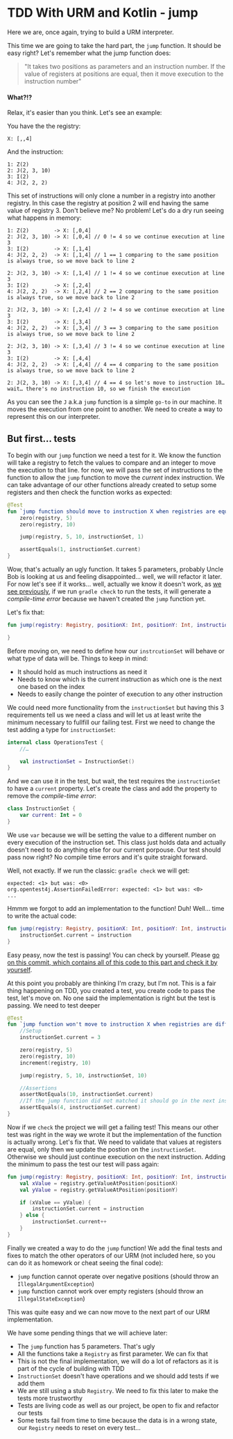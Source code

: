 # TDD With URM and Kotlin - jump

Here we are, once again, trying to build a URM interpreter.

This time we are going to take the hard part, the `jump` function. It should be easy right? Let's remember what the jump function does:

> "It takes two positions as parameters and an instruction number. If the value of registers at positions are equal, then it move execution to the instruction number"

#### What?!?

Relax, it's easier than you think. Let's see an example:

You have the the registry:

```none
X: [,,4]
```

And the instruction:

```none
1: Z(2)
2: J(2, 3, 10)
3: I(2)
4: J(2, 2, 2)
```

This set of instructions will only clone a number in a registry into another registry. In this case the registry at position 2 will end having the same value of registry 3. Don't believe me? No problem! Let's do a dry run seeing what happens in memory:

```none
1: Z(2)        -> X: [,0,4]
2: J(2, 3, 10) -> X: [,0,4] // 0 != 4 so we continue execution at line 3
3: I(2)        -> X: [,1,4]
4: J(2, 2, 2)  -> X: [,1,4] // 1 == 1 comparing to the same position is always true, so we move back to line 2

2: J(2, 3, 10) -> X: [,1,4] // 1 != 4 so we continue execution at line 3
3: I(2)        -> X: [,2,4]
4: J(2, 2, 2)  -> X: [,2,4] // 2 == 2 comparing to the same position is always true, so we move back to line 2

2: J(2, 3, 10) -> X: [,2,4] // 2 != 4 so we continue execution at line 3
3: I(2)        -> X: [,3,4]
4: J(2, 2, 2)  -> X: [,3,4] // 3 == 3 comparing to the same position is always true, so we move back to line 2

2: J(2, 3, 10) -> X: [,3,4] // 3 != 4 so we continue execution at line 3
3: I(2)        -> X: [,4,4]
4: J(2, 2, 2)  -> X: [,4,4] // 4 == 4 comparing to the same position is always true, so we move back to line 2

2: J(2, 3, 10) -> X: [,3,4] // 4 == 4 so let's move to instruction 10… wait… there's no instruction 10, so we finish the execution
```

As you can see the `J` a.k.a `jump` function is a simple `go-to` in our machine. It moves the execution from one point to another. We need to create a way to represent this on our interpreter.

## But first… tests

To begin with our `jump` function we need a test for it. We know the function will take a registry to fetch the values to compare and an integer to move the execution to that line. for now, we will pass the set of instructions to the function to allow the `jump` function to move the _current_ index instruction.
We can take advantage of our other functions already created to setup some registers and then check the function works as expected:

```kotlin
@Test
fun `jump function should move to instruction X when registries are equal`() {
    zero(registry, 5)
    zero(registry, 10)

    jump(registry, 5, 10, instructionSet, 1)

    assertEquals(1, instructionSet.current)
}
```

Wow, that's actually an ugly function. It takes 5 parameters, probably Uncle Bob is looking at us and feeling disappointed… well, we will refactor it later. For now let's see if it works… well, actually we know it doesn't work, as [we see previously](https://dev.to/sierisimo/tdd-with-urm-and-kotlin-1dj7), if we run `gradle check` to run the tests, it will generate a _compile-time error_ because we haven't created the `jump` function yet.

Let's fix that:

```kotlin
fun jump(registry: Registry, positionX: Int, positionY: Int, instructionSet: ?, instruction: Int) {

}
```

Before moving on, we need to define how our `instrcutionSet` will behave or what type of data will be. Things to keep in mind:

- It should hold as much instructions as need it
- Needs to know which is the current instruction as which one is the next one based on the index
- Needs to easily change the pointer of execution to any other instruction

We could need more functionality from the `instructionSet` but having this 3 requirements tell us we need a class and will let us at least write the minimum necessary to fullfill our failing test. First we need to change the test adding a type for `instructionSet`:

```kotlin
internal class OperationsTest {
    //…

    val instructionSet = InstructionSet()
}
```

And we can use it in the test, but wait, the test requires the `instructionSet` to have a `current` property. Let's create the class and add the property to remove the _compile-time error_:

```kotlin
class InstructionSet {
    var current: Int = 0
}
```

We use `var` because we will be setting the value to a different number on every execution of the instruction set. This class just holds data and actually doesn't need to do anything else for our current porpouse. Our test should pass now right? No compile time errors and it's quite straight forward.

Well, not exactly. If we run the classic: `gradle check` we will get:

```none
expected: <1> but was: <0>
org.opentest4j.AssertionFailedError: expected: <1> but was: <0>
...
```

Hmmm we forgot to add an implementation to the function! Duh! Well… time to write the actual code:

```kotlin
fun jump(registry: Registry, positionX: Int, positionY: Int, instructionSet: InstructionSet, instruction: Int) {
    instructionSet.current = instruction
}
```

Easy peasy, now the test is passing! You can check by yourself. Please [go on this commit, which contains all of this code to this part and check it by yourself](https://github.com/sierisimo/publications/commit/929e3bb3dfff455fed5dccb51a2f716e5e43ebeb).

At this point you probably are thinking I'm crazy, but I'm not. This is a fair thing happening on TDD, you created a test, you create code to pass the test, let's move on. No one said the implementation is right but the test is passing. We need to test deeper

```kotlin
@Test
fun `jump function won't move to instruction X when registries are different`() {
    //Setup
    instructionSet.current = 3

    zero(registry, 5)
    zero(registry, 10)
    increment(registry, 10)

    jump(registry, 5, 10, instructionSet, 10)

    //Assertions
    assertNotEquals(10, instructionSet.current)
    //If the jump function did not matched it should go in the next instruction
    assertEquals(4, instructionSet.current)
}
```

Now if we `check` the project we will get a failing test! This means our other test was right in the way we wrote it but the implementation of the function is actually wrong. Let's fix that.
We need to validate that values at registers are equal, only then we update the postion on the `instructionSet`. Otherwise we should just continue execution on the next instruction. Adding the minimum to pass the test our test will pass again:

```kotlin
fun jump(registry: Registry, positionX: Int, positionY: Int, instructionSet: InstructionSet, instruction: Int) {
    val xValue = registry.getValueAtPosition(positionX)
    val yValue = registry.getValueAtPosition(positionY)

    if (xValue == yValue) {
        instructionSet.current = instruction
    } else {
        instructionSet.current++
    }
}
```

Finally we created a way to do the `jump` function! We add the final tests and fixes to match the other operators of our URM (not included here, so you can do it as homework or cheat seeing the final code):

- `jump` function cannot operate over negative positions (should throw an `IllegalArgumentException`)
- `jump` function cannot work over empty registers (should throw an `IllegalStateException`)

This was quite easy and we can now move to the next part of our URM implementation.

We have some pending things that we will achieve later:

- The `jump` function has 5 parameters. That's ugly
- All the functions take a `Registry` as first parameter. We can fix that
- This is not the final implementation, we will do a lot of refactors as it is part of the cycle of building with TDD
- `InstructionSet` doesn't have operations and we should add tests if we add them
- We are still using a stub `Registry`. We need to fix this later to make the tests more trustworthy
- Tests are living code as well as our project, be open to fix and refactor our tests
- Some tests fail from time to time because the data is in a wrong state, our `Registry` needs to reset on every test…
